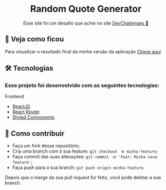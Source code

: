<h1 align="center">
  <strong> Random Quote Generator</strong>
</h1>
<p align="center">Esse site foi um desafio que achei no site <a href="https://devchallenges.io/challenges">DevChallenges 🧡</a></p>

## 🔎 Veja como ficou

Para visualizar o resultado final da minha versão da aplicação [Clique aqui](https://random-quote-generator-snowy.vercel.app/)

## 🛠 Tecnologias

### Esse projeto foi desenvolvido com as seguintes tecnologias:

Frontend

- [ReactJS](https://reactjs.org/)
- [React Router](https://github.com/ReactTraining/react-router)
- [Styled Components](https://styled-components.com)

## 🤔 Como contribuir

- Faça um fork desse repositório;
- Cria uma branch com a sua feature: `git checkout -b minha-feature`;
- Faça commit das suas alterações: `git commit -m 'feat: Minha nova feature'`;
- Faça push para a sua branch: `git push origin minha-feature`.

Depois que o merge da sua pull request for feito, você pode deletar a sua branch.
